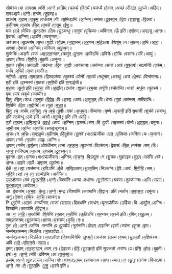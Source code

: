 

  
सोम॑स्य।मा॒।त॒वसम्।वक्षि॑।अ॒ग्ने॒।वह्नि॑म्।च॒क॒र्थ॒।वि॒दथे॑।यज॑ध्यै।दे॒वान्।अच्छ॑।दीद्य॑त्।यु॒ञ्जे।अद्रि॑म्।श॒म्ऽआ॒ये।अ॒ग्ने॒।त॒न्व॑म्।जु॒ष॒स्व॒॥  
प्राञ्च॑म्।य॒ज्ञम्।च॒कृ॒म॒।वर्ध॑ताम्।गीः।स॒मित्ऽभिः॑।अ॒ग्निम्।नम॑सा।दु॒व॒स्य॒न्।दि॒वः।श॒शा॒सुः॒।वि॒दथा॑।क॒वी॒नाम्।गृसा॑य।चि॒त्।त॒वसे॑।गा॒तुम्।ई॒षुः॒॥  
मयः॑।द॒धे॒।मेधि॑रः।पू॒तऽद॑क्षः।दि॒वः।सु॒ऽबन्धुः॑।ज॒नुषा॑।पृ॒थि॒व्याः।अवि॑न्दन्।ऊँ॒ इति॑।द॒र्श॒तम्।अ॒प्ऽसु।अ॒न्तः।दे॒वासः॑।अ॒ग्निम्।अ॒पसि॑।स्वसॄ॑णाम्॥  
अव॑र्धयन्।सु॒ऽभग॑म्।स॒प्त।य॒ह्वीः।श्वे॒तम्।ज॒ज्ञा॒नम्।अ॒रु॒षम्।म॒हि॒ऽत्वा।शिशु॑म्।न।जा॒तम्।अ॒भि।आ॒रुः॒।अश्वाः॑।दे॒वासः॑।अ॒ग्निम्।जनि॑मन्।व॒पु॒ष्य॒न्॥  
शु॒क्रेभिः॑।अङ्गैः॑।रजः॑।आ॒ऽत॒त॒न्वान्।क्रतु॑म्।पु॒ना॒नः।क॒विऽभिः॑।प॒वित्रैः॑।शो॒चिः।वसा॑नः।परि॑।आयुः॑।अ॒पाम्।श्रियः॑।मि॒मी॒ते॒।बृ॒ह॒तीः।अनू॑नाः॥  
व॒व्राज॑।सी॒म्।अन॑दतीः।अद॑ब्धाः।दि॒वः।य॒ह्वीः।अव॑सानाः।अन॑ग्नाः।सनाः॑।अत्र॑।यु॒व॒तयः॑।सऽयो॑नीः।एक॑म्।गर्भ॑म्।द॒धि॒रे॒।स॒प्त।वाणीः॑॥  
स्ती॒र्णाः।अ॒स्य॒।स॒म्ऽहतः॑।वि॒श्वऽरू॑पा।घृ॒तस्य॑।योनौ॑।स्र॒वथे॑।मधू॑नाम्।अस्थुः॑।अत्र॑।धे॒नवः॑।पिन्व॑मानाः।म॒ही इति॑।द॒स्मस्य॑।मा॒तरा॑।स॒मी॒ची इति॑ स॒म्ऽई॒ची॥  
ब॒भ्रा॒णः।सू॒नो॒ इति॑।स॒ह॒सः॒।वि।अ॒द्यौ॒त्।दधा॑नः।शु॒क्रा।र॒भ॒सा।वपूं॑षि।श्चोत॑न्ति।धाराः॑।मधु॑नः।घृ॒तस्य॑।वृषा॑।यत्र॑।व॒वृ॒धे।काव्ये॑न॥  
पि॒तुः।चि॒त्।ऊधः॑।ज॒नुषा॑।वि॒वे॒द॒।वि।अ॒स्य॒।धाराः॑।अ॒सृ॒ज॒त्।वि।धेनाः॑।गुहा॑।चर॑न्तम्।सखि॑ऽभिः।शि॒वेभिः॑।दि॒वः।य॒ह्वीभिः॑।न।गुहा॑।ब॒भू॒व॒॥  
पि॒तुः।च॒।गर्भ॑म्।ज॒नि॒तुः।च॒।ब॒भ्रे॒।पू॒र्वीः।एकः॑।अ॒ध॒य॒त्।पीप्या॑नाः।वृष्णे॑।स॒पत्नी॒ इति॑ स॒पत्नी॑।शुच॑ये।सब॑न्धू इति॑ सऽब॑न्धू।उ॒भे इति॑।अ॒स्मै॒।म॒नु॒ष्ये॒३॒॑ इति॑।नि।पा॒हि॒॥  
उ॒रौ।म॒हान्।अ॒नि॒ऽबा॒धे।व॒व॒र्ध॒।आपः॑।अ॒ग्निम्।य॒शसः॑।सम्।हि।पू॒र्वीः।ऋ॒तस्य॑।योनौ॑।अ॒श॒य॒त्।दमू॑नाः।जा॒मी॒नाम्।अ॒ग्निः।अ॒पसि॑।स्वसृ॑ॠणाम्॥  
अ॒क्रः।न।ब॒भ्रिः।स॒म्ऽइ॒थे।म॒हीना॑म्।दि॒दृ॒क्षेयः॑।सू॒नवे॑।भाःऽऋ॑जीकः।उत्।उ॒स्रियाः॑।जनि॑ता।यः।ज॒जान॑।अ॒पाम्।गर्भः॑।नृऽत॑मः।य॒ह्वः।अ॒ग्निः॥  
अ॒पाम्।गर्भ॑म्।द॒र्श॒तम्।ओष॑धीनाम्।वना॑।ज॒जा॒न॒।सु॒ऽभगा॑।विऽरू॑पम्।दे॒वासः॑।चि॒त्।मन॑सा।सम्।हि।ज॒ग्मुः।पनि॑ष्ठम्।जा॒तम्।त॒वस॑म्।दु॒व॒स्य॒न्॥  
बृ॒हन्तः॑।इत्।भा॒नवः॑।भाःऽऋ॑जीकम्।अ॒ग्निम्।स॒च॒न्त॒।वि॒ऽद्युतः॑।न।शु॒क्राः।गुहा॑ऽइव।वृ॒द्धम्।सद॑सि।स्वे।अ॒न्तः।अ॒पा॒रे।ऊ॒र्वे।अ॒मृतम्।दुहा॑नाः॥  
ईळे॑।च॒।त्वा॒।यज॑मानः।ह॒विःऽभिः॑।ईळे॑।स॒खि॒ऽत्वम्।सु॒ऽम॒तिम्।निऽका॑मः।दे॒वैः।अवः॑।मि॒मी॒हि॒।सम्।ज॒रि॒त्रे।रक्ष॑।च॒।नः॒।दम्ये॑ऽभिः।अनी॑कैः॥  
उ॒प॒ऽक्षे॒तारः॑।तव॑।सु॒ऽप्र॒नी॒ते॒।अ॒ग्ने॒।विश्वा॑नि।धन्या॑।दधा॑नाः।सु॒ऽरेत॑सा।श्रव॑सा।तुञ्ज॑मानाः।अ॒भि।स्या॒म॒।पृ॒त॒ना॒ऽयून्।अदे॑वान्॥  
आ।दे॒वाना॑म्।अ॒भ॒वः॒।के॒तुः।अ॒ग्ने॒।म॒न्द्रः।विश्वा॑नि।काव्या॑नि।वि॒द्वान्।प्रति॑।मर्ता॑न्।अ॒वा॒स॒यः॒।दमू॑नाः।अनु॑।दे॒वान्।र॒थि॒रः।या॒सि॒।साध॑न्॥  
नि।दु॒रो॒णे।अ॒मृतः॑।मर्त्या॑नाम्।राजा॑।स॒सा॒द॒।वि॒दथा॑नि।साध॑न्।घृ॒तऽप्र॑तीकः।उ॒र्वि॒या।वि।अ॒द्यौ॒त्।अ॒ग्निः।विश्वा॑नि।काव्या॑नि।वि॒द्वान्॥  
आ।नः॒।ग॒हि॒।स॒ख्येभिः॑।शि॒वेभिः॑।म॒हान्।म॒हीभिः॑।ऊ॒तिऽभिः॑।स॒र॒ण्यन्।अ॒स्मे इति॑।र॒यिम्।ब॒हु॒लम्।सम्ऽत॑रुत्रम्।सु॒ऽवाच॑म्।भा॒गम्।य॒शस॑म्।कृ॒धि॒।नः॒॥  
ए॒ता।ते॒।अ॒ग्ने॒।जनि॑म।सना॑नि।प्र।पू॒र्व्याय॑।नूत॑नानि।वो॒च॒म्।म॒हान्ति॑।वृष्णे॑।सव॑ना।कृ॒ता।इ॒मा।जन्म॑न्ऽजन्मन्।निऽहि॑तः।जा॒तऽवे॑दाः॥  
जन्म॑न्ऽजन्मन्।निऽहि॑तः।जा॒तऽवे॑दाः।वि॒श्वामि॑त्रेभिः।इ॒ध्य॒ते॒।अज॑स्रः।तस्य॑।व॒यम्।सु॒ऽम॒तौ।य॒ज्ञिय॑स्य।अपि॑।भ॒द्रे।सौ॒म॒न॒से।स्या॒म॒॥  
इ॒मम्।य॒ज्ञम्।स॒ह॒सा॒ऽव॒न्।त्वम्।नः॒।दे॒व॒ऽत्रा।धे॒हि॒।सु॒ऽक्र॒तो॒ इति॑ सुऽक्रतो।ररा॑णः।प्र।यं॒सि॒।हो॒तः॒।बृ॒ह॒तीः।इषः॑।नः॒।अ॒ग्ने॒।महि॑।द्रवि॑णम्।आ।य॒ज॒स्व॒॥  
इळा॑म्।अ॒ग्ने॒।पु॒रु॒ऽदंस॑म्।स॒निम्।गोः।श॒श्व॒त्ऽत॒मम्।हव॑मानाय।सा॒ध॒।स्यात्।नः॒।सू॒नुः।तन॑यः।वि॒जाऽवा॑।अ॒ग्ने॒।सा।ते॒।सु॒ऽम॒तिः।भू॒तु॒।अ॒स्मे इति॑॥  
